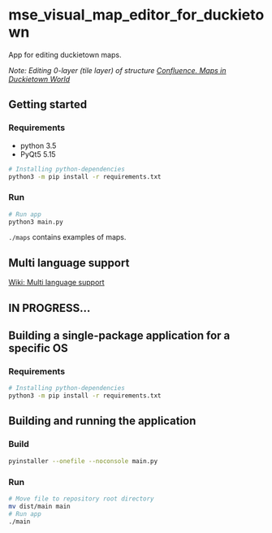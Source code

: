 # mse_visual_map_editor_for_duckietown
App for editing duckietown maps.

*Note: Editing 0-layer (tile layer) of structure [Confluence. Maps in Duckietown World](https://ethidsc.atlassian.net/wiki/spaces/DS/pages/448593943/Design+Document+Maps+in+Duckietown+World#2.1.-Structure)*

## Getting started
### Requirements
* python 3.5
* PyQt5 5.15
``` bash
# Installing python-dependencies
python3 -m pip install -r requirements.txt
```
### Run
``` bash
# Run app
python3 main.py
```
`./maps` contains examples of maps.

## Multi language support
[Wiki: Multi language support](https://github.com/moevm/mse_visual_map_editor_for_duckietown/wiki/Multi-language-support)

## IN PROGRESS...
## Building a single-package application for a specific OS

### Requirements
```bash
# Installing python-dependencies
python3 -m pip install -r requirements.txt
```

## Building and running the application
### Build
```bash
pyinstaller --onefile --noconsole main.py
```
### Run
```bash
# Move file to repository root directory
mv dist/main main
# Run app
./main
```
